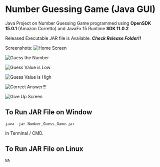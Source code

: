 # Number Guessing Game (Java GUI)

Java Project on Number Guessing Game programmed using **OpenSDK 15.0.1** (Amazon Corretto) and JavaFx 15 Runtime **SDK 11.0.2**

Released Executable JAR file is Available.	***Check Release Folder!!***





Screenshots:
![Home Screen](https://drive.google.com/uc?export=download&id=1SgaewpUmrGOpBJRbQ2gtmHsOslLJkliP)

![Guess the Number](https://drive.google.com/uc?export=download&id=1CtJrEPLfkfGHA5XJOiNUShWjwrriMgU_)

![Guess Value is Low](https://drive.google.com/uc?export=download&id=1YCqY64MIAZkNROl6JpRXu7pLqy00oxno)

![Guess Value is High](https://drive.google.com/uc?export=download&id=1iEpt91oWmg6l1ZlNR78rWASBTIwcyhjU)

![Correct Answer!!!](https://drive.google.com/uc?export=download&id=18fD0TsRm8ImmvLB9WRdsQseZlfbv6KYN)

![Give Up Screen](https://drive.google.com/uc?export=download&id=13uuOsOuQh5zrvhEse4mBJLkgL1RDK-C2)

## To Run JAR File on Window

    java -jar Number_Guess_Game.jar
In Terminal / CMD.

## To Run JAR File on Linux


    NA

